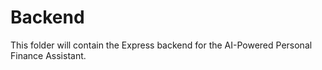 # Backend

This folder will contain the Express backend for the AI-Powered Personal Finance Assistant.
